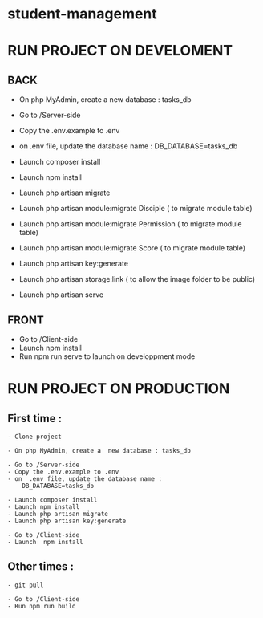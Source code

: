 # student-management

# RUN PROJECT ON DEVELOMENT

## BACK

- On php MyAdmin, create a new database : tasks_db

- Go to /Server-side
- Copy the .env.example to .env

- on .env file, update the database name :
  DB_DATABASE=tasks_db

- Launch composer install
- Launch npm install
- Launch php artisan migrate
- Launch php artisan module:migrate Disciple ( to migrate module table)
- Launch php artisan module:migrate Permission ( to migrate module table)
- Launch php artisan module:migrate Score ( to migrate module table)

- Launch php artisan key:generate
- Launch php artisan storage:link ( to allow the image folder to be public)

- Launch php artisan serve

## FRONT

- Go to /Client-side
- Launch npm install
- Run npm run serve to launch on developpment mode

# RUN PROJECT ON PRODUCTION

## First time :

    - Clone project

    - On php MyAdmin, create a  new database : tasks_db

    - Go to /Server-side
    - Copy the .env.example to .env
    - on  .env file, update the database name :
    	DB_DATABASE=tasks_db

    - Launch composer install
    - Launch npm install
    - Launch php artisan migrate
    - Launch php artisan key:generate

    - Go to /Client-side
    - Launch  npm install

## Other times :

    - git pull

    - Go to /Client-side
    - Run npm run build
